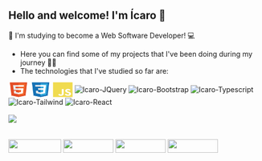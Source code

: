 ## Hello and welcome! I'm Ícaro 👋


🔭 I'm studying to become a Web Software Developer! 💻
- Here you can find some of my projects that I've been doing during my journey 👨‍💻
- The technologies that I've studied so far are:
<div style="display: inline_block;">
  <img align="center" alt="Icaro-HTML" height="30" width="40" src="https://raw.githubusercontent.com/devicons/devicon/master/icons/html5/html5-original.svg">
  <img align="center" alt="Icaro-CSS" height="30" width="40" src="https://raw.githubusercontent.com/devicons/devicon/master/icons/css3/css3-original.svg">
  <img align="center" alt="Icaro-JS" height="30" width="40" src="https://raw.githubusercontent.com/devicons/devicon/master/icons/javascript/javascript-plain.svg">
  <img align="center" alt="Icaro-JQuery" height="30" width="40" src="https://cdn.jsdelivr.net/gh/devicons/devicon/icons/jquery/jquery-original.svg" />
  <img align="center" alt="Icaro-Bootstrap" height="35" width="40" src="https://cdn.jsdelivr.net/gh/devicons/devicon@latest/icons/bootstrap/bootstrap-original.svg"/>
  <img align="center" alt="Icaro-Typescript" height="30" width="40" src="https://cdn.jsdelivr.net/gh/devicons/devicon/icons/typescript/typescript-plain.svg"/>
  <img align="center" alt="Icaro-Tailwind" height="30" width="40" src="https://cdn.jsdelivr.net/gh/devicons/devicon@latest/icons/tailwindcss/tailwindcss-original.svg" />
  <img align="center" alt="Icaro-React" height="30" width="40" src="https://cdn.jsdelivr.net/gh/devicons/devicon@latest/icons/react/react-original.svg" />
  
  
</div>

<br>


<img  width="37%" src="https://github-readme-stats.vercel.app/api/top-langs/?username=icaro-fcc&layout=compact&theme=nord"/>  

  ##

  
 
  <a href="#" target="_blank"><img width="105" height="27" src="https://img.shields.io/badge/-Instagram-%23E4405F?style=for-the-badge&logo=instagram&logoColor=white" target="_blank"></a>
 <a href="https://discordapp.com/users/Ícaro#9900" target="_blank"><img width="100" height="27" src="https://img.shields.io/badge/Discord-7289DA?style=for-the-badge&logo=discord&logoColor=white" target="_blank"></a> 
  <a href = "mailto:icrfcc@gmail.com"><img width="100" height="27" src="https://img.shields.io/badge/-Gmail-%23333?style=for-the-badge&logo=gmail&logoColor=white" target="_blank"></a>
  <a href="#" target="_blank"><img width="100" height="27" src="https://img.shields.io/badge/-LinkedIn-%230077B5?style=for-the-badge&logo=linkedin&logoColor=white" target="_blank"></a> 
    

